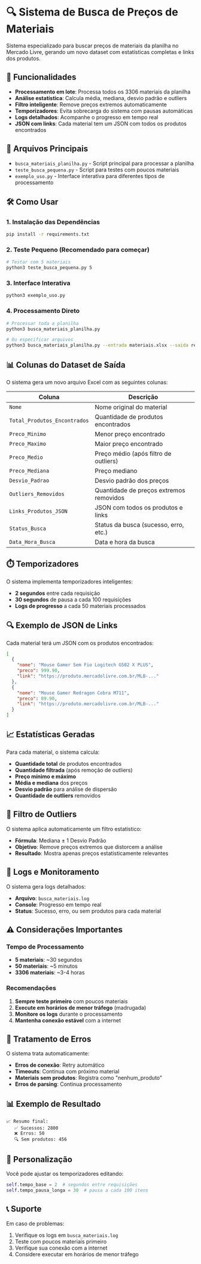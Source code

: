 # 🔍 Sistema de Busca de Preços de Materiais

Sistema especializado para buscar preços de materiais da planilha no Mercado Livre, gerando um novo dataset com estatísticas completas e links dos produtos.

## 🚀 Funcionalidades

- **Processamento em lote**: Processa todos os 3306 materiais da planilha
- **Análise estatística**: Calcula média, mediana, desvio padrão e outliers
- **Filtro inteligente**: Remove preços extremos automaticamente
- **Temporizadores**: Evita sobrecarga do sistema com pausas automáticas
- **Logs detalhados**: Acompanhe o progresso em tempo real
- **JSON com links**: Cada material tem um JSON com todos os produtos encontrados

## 📁 Arquivos Principais

- `busca_materiais_planilha.py` - Script principal para processar a planilha
- `teste_busca_pequena.py` - Script para testes com poucos materiais
- `exemplo_uso.py` - Interface interativa para diferentes tipos de processamento

## 🛠️ Como Usar

### 1. Instalação das Dependências

```bash
pip install -r requirements.txt
```

### 2. Teste Pequeno (Recomendado para começar)

```bash
# Testar com 5 materiais
python3 teste_busca_pequena.py 5
```

### 3. Interface Interativa

```bash
python3 exemplo_uso.py
```

### 4. Processamento Direto

```bash
# Processar toda a planilha
python3 busca_materiais_planilha.py

# Ou especificar arquivos
python3 busca_materiais_planilha.py --entrada materiais.xlsx --saida resultado.xlsx
```

## 📊 Colunas do Dataset de Saída

O sistema gera um novo arquivo Excel com as seguintes colunas:

| Coluna | Descrição |
|--------|-----------|
| `Nome` | Nome original do material |
| `Total_Produtos_Encontrados` | Quantidade de produtos encontrados |
| `Preco_Minimo` | Menor preço encontrado |
| `Preco_Maximo` | Maior preço encontrado |
| `Preco_Medio` | Preço médio (após filtro de outliers) |
| `Preco_Mediana` | Preço mediano |
| `Desvio_Padrao` | Desvio padrão dos preços |
| `Outliers_Removidos` | Quantidade de preços extremos removidos |
| `Links_Produtos_JSON` | JSON com todos os produtos e links |
| `Status_Busca` | Status da busca (sucesso, erro, etc.) |
| `Data_Hora_Busca` | Data e hora da busca |

## ⏱️ Temporizadores

O sistema implementa temporizadores inteligentes:

- **2 segundos** entre cada requisição
- **30 segundos** de pausa a cada 100 requisições
- **Logs de progresso** a cada 50 materiais processados

## 🔍 Exemplo de JSON de Links

Cada material terá um JSON com os produtos encontrados:

```json
[
  {
    "nome": "Mouse Gamer Sem Fio Logitech G502 X PLUS",
    "preco": 999.90,
    "link": "https://produto.mercadolivre.com.br/MLB-..."
  },
  {
    "nome": "Mouse Gamer Redragon Cobra M711",
    "preco": 89.90,
    "link": "https://produto.mercadolivre.com.br/MLB-..."
  }
]
```

## 📈 Estatísticas Geradas

Para cada material, o sistema calcula:

- **Quantidade total** de produtos encontrados
- **Quantidade filtrada** (após remoção de outliers)
- **Preço mínimo e máximo**
- **Média e mediana** dos preços
- **Desvio padrão** para análise de dispersão
- **Quantidade de outliers** removidos

## 🎯 Filtro de Outliers

O sistema aplica automaticamente um filtro estatístico:

- **Fórmula**: Mediana ± 1 Desvio Padrão
- **Objetivo**: Remove preços extremos que distorcem a análise
- **Resultado**: Mostra apenas preços estatisticamente relevantes

## 📝 Logs e Monitoramento

O sistema gera logs detalhados:

- **Arquivo**: `busca_materiais.log`
- **Console**: Progresso em tempo real
- **Status**: Sucesso, erro, ou sem produtos para cada material

## ⚠️ Considerações Importantes

### Tempo de Processamento

- **5 materiais**: ~30 segundos
- **50 materiais**: ~5 minutos  
- **3306 materiais**: ~3-4 horas

### Recomendações

1. **Sempre teste primeiro** com poucos materiais
2. **Execute em horários de menor tráfego** (madrugada)
3. **Monitore os logs** durante o processamento
4. **Mantenha conexão estável** com a internet

## 🚨 Tratamento de Erros

O sistema trata automaticamente:

- **Erros de conexão**: Retry automático
- **Timeouts**: Continua com próximo material
- **Materiais sem produtos**: Registra como "nenhum_produto"
- **Erros de parsing**: Continua processamento

## 📊 Exemplo de Resultado

```
📈 Resumo final:
   ✅ Sucessos: 2800
   ❌ Erros: 50
   🔍 Sem produtos: 456
```

## 🔧 Personalização

Você pode ajustar os temporizadores editando:

```python
self.tempo_base = 2  # segundos entre requisições
self.tempo_pausa_longa = 30  # pausa a cada 100 itens
```

## 📞 Suporte

Em caso de problemas:

1. Verifique os logs em `busca_materiais.log`
2. Teste com poucos materiais primeiro
3. Verifique sua conexão com a internet
4. Considere executar em horários de menor tráfego
